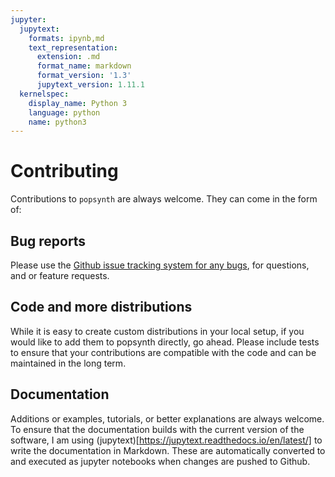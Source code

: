 ```yaml
---
jupyter:
  jupytext:
    formats: ipynb,md
    text_representation:
      extension: .md
      format_name: markdown
      format_version: '1.3'
      jupytext_version: 1.11.1
  kernelspec:
    display_name: Python 3
    language: python
    name: python3
---
```


# Contributing 

Contributions to ```popsynth``` are always welcome. They can come in the form of:

## Bug reports

Please use the [Github issue tracking system for any bugs](https://github.com/grburgess/popsynth/issues), for questions, and or feature requests.

## Code and more distributions

While it is easy to create custom distributions in your local setup, if you would like to add them to popsynth directly, go ahead. Please include tests to ensure that your contributions are compatible with the code and can be maintained in the long term. 

## Documentation

Additions or examples, tutorials, or better explanations are always welcome. To ensure that the documentation builds with the current version of the software, I am using (jupytext)[https://jupytext.readthedocs.io/en/latest/] to write the documentation in Markdown. These are automatically converted to and executed as jupyter notebooks when changes are pushed to Github.


